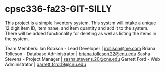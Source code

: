 # cpsc336-fa23-GIT-SILLY
This project is a simple inventory system. This system will intake a unique 12 digit item ID, item name, and item quantity and add it to the system. There will be added functionality for deleting as well as listing the items in the system. 

Team Members:
Ian Robison - Lead Developer | irobison@me.com
Briana Tolleson - Database Administrator | briana.tolleson.22@cnu.edu
Sasha Stevens - Project Manager | sasha.stevens.20@cnu.edu
Garrett Ford - Web Administrator | garrett.ford.19@cnu.edu
